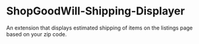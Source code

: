 # ShopGoodWill-Shipping-Displayer
An extension that displays estimated shipping of items on the listings page based on your zip code.
